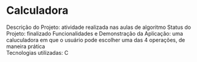 # Calculadora
Descrição do Projeto: atividade realizada nas aulas de algoritmo
Status do Projeto: finalizado
Funcionalidades e Demonstração da Aplicação: uma caluculadora em que o usuário pode escolher uma das 4 operações, de maneira prática  
Tecnologias utilizadas: C
